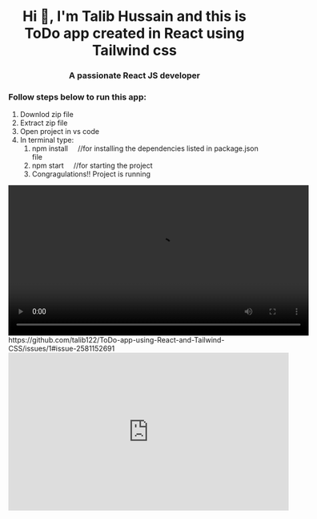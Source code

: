 <h1 align="center">Hi 👋, I'm Talib Hussain and this is ToDo app created in React using Tailwind css</h1>
<h3 align="center">A passionate React JS developer</h3>

<h3 align="left">Follow steps below to run this app:</h3>
<ol>
  <li>Downlod zip file</li>
  <li>Extract zip file</li>
  <li>Open project in vs code</li>
  <li>In terminal type:
    <ol>
  <li>npm install  &nbsp;&nbsp;&nbsp; //for installing the dependencies listed in package.json file</li>
  <li>npm start   &nbsp;&nbsp;&nbsp;&nbsp;//for starting the project</li>
  <li>Congragulations!! Project is running</li>
    </ol>
</ol>
  <video width="600" controls>
    <source src="https://github.com/talib122/ToDo-app-using-React-and-Tailwind-CSS/issues/1#issue-2581152691" type="video/mp4" />
    Your browser does not support the video tag.
  </video>
https://github.com/talib122/ToDo-app-using-React-and-Tailwind-CSS/issues/1#issue-2581152691
<iframe width="560" height="315" src="https://github.com/talib122/ToDo-app-using-React-and-Tailwind-CSS/issues/1#issue-2581152691" frameborder="0" allowfullscreen></iframe>
